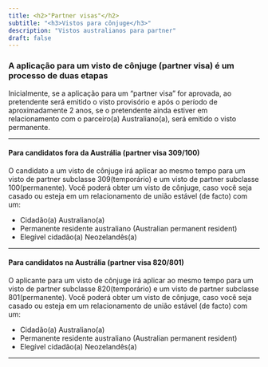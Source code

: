 ```yaml
---
title: <h2>"Partner visas"</h2>
subtitle: "<h3>Vistos para cônjuge</h3>"
description: "Vistos australianos para partner"
draft: false
---
```

### A aplicação para um visto de cônjuge (partner visa) é um processo de duas etapas

Inicialmente, se a aplicação para um “partner visa” for aprovada, ao pretendente será emitido o visto provisório e após
o período de aproximadamente 2 anos, se o pretendente ainda estiver em relacionamento com o parceiro(a) Australiano(a), será emitido o visto permanente.

***

#### Para candidatos fora da Austrália (partner visa 309/100)

O candidato a um visto de cônjuge irá aplicar ao mesmo tempo para um visto de partner subclasse 309(temporário) e um visto de partner subclasse 100(permanente).
Você poderá obter um visto de cônjuge, caso você seja casado ou esteja em um relacionamento de união estável (de facto) com um:

* Cidadão(a) Australiano(a)
* Permanente residente australiano (Australian permanent resident)
* Elegível cidadão(a) Neozelandês(a)

***

#### Para candidatos na Austrália (partner visa 820/801)

O aplicante para um visto de cônjuge irá aplicar ao mesmo tempo para um visto de partner subclasse 820(temporário) e um visto de partner subclasse 801(permanente).
Você poderá obter um visto de cônjuge, caso você seja casado ou esteja em um relacionamento de união estável (de facto) com um:

* Cidadão(a) Australiano(a)
* Permanente residente australiano (Australian permanent resident)
* Elegível cidadão(a) Neozelandês(a)

***
